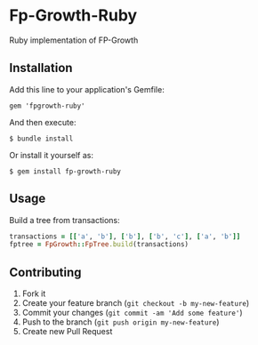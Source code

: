 # Fp-Growth-Ruby

Ruby implementation of FP-Growth

## Installation

Add this line to your application's Gemfile:

    gem 'fpgrowth-ruby'

And then execute:

    $ bundle install

Or install it yourself as:

    $ gem install fp-growth-ruby

## Usage

Build a tree from transactions:

```ruby
transactions = [['a', 'b'], ['b'], ['b', 'c'], ['a', 'b']]
fptree = FpGrowth::FpTree.build(transactions)

```

## Contributing

1. Fork it
2. Create your feature branch (`git checkout -b my-new-feature`)
3. Commit your changes (`git commit -am 'Add some feature'`)
4. Push to the branch (`git push origin my-new-feature`)
5. Create new Pull Request
